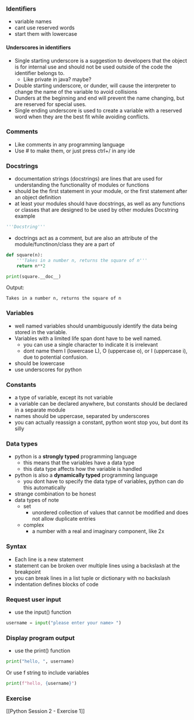 ### Identifiers
- variable names
- cant use reserved words 
- start them with lowercase
#### Underscores in identifiers
- Single starting underscore is a suggestion to developers that the object is for internal use and should not be used outside of the code the identifier belongs to. 
	- Like private in java? maybe?
- Double starting underscore, or dunder, will cause the interpreter to change the name of the variable to avoid collisions
- Dunders at the beginning and end will prevent the name changing, but are reserved for special uses.
- Single ending underscore is used to create a variable with a reserved word when they are the best fit while avoiding conflicts.
### Comments
- Like comments in any programming language
- Use # to make them, or just press ctrl+/ in any ide
### Docstrings
- documentation strings (docstrings) are lines that are used for understanding the functionality of modules or functions
- should be the first statement in your module, or the first statement after an object definition
- at least your modules should have docstrings, as well as any functions or classes that are designed to be used by other modules
Docstring example
```python
'''Docstring'''
```
- doctrings act as a comment, but are also an attribute of the module/functinon/class they are a part of
```python
def square(n):
    '''Takes in a number n, returns the square of n'''
    return n**2

print(square.__doc__)
```
Output:
```
Takes in a number n, returns the square of n
```
### Variables
- well named variables should unambiguously identify the data being stored in the variable.
- Variables with a limited life span dont have to be well named.
	- you can use a single character to indicate it is irrelevant
	- dont name them l (lowercase L), O (uppercase o), or I (uppercase i), due to potential confusion.
- should be lowercase
- use underscores for python
### Constants
- a type of variable, except its not variable
- a variable can be declared anywhere, but constants should be declared in a separate module
- names should be uppercase, separated by underscores
- you can actually reassign a constant, python wont stop you, but dont its silly
### Data types
- python is a **strongly typed** programming language
	- this means that the variables have a data type
	- this data type affects how the variable is handled
- python is also a **dynamically typed** programming language
	- you dont have to specify the data type of variables, python can do this automatically
- strange combination to be honest
- data types of note
	- set
		- unordered collection of values that cannot be modified and does not allow duplicate entries
	- complex
		- a number with a real and imaginary component, like 2x
### Syntax
- Each line is a new statement
- statement can be broken over multiple lines using a backslash at the breakpoint
- you can break lines in a list tuple or dictionary with no backslash
- indentation defines blocks of code
### Request user input
- use the input() function
```python
username = input("please enter your name> ")
```
### Display program output
- use the print() function
```python
print("hello, ", username)
```
Or use f string to include variables
```python
print(f"hello, {username}")
```
### Exercise
[[Python Session 2 - Exercise 1]]